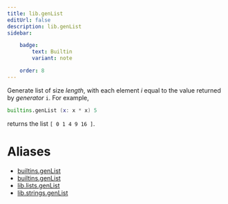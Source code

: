 ```yaml
---
title: lib.genList
editUrl: false
description: lib.genList
sidebar:

    badge:
        text: Builtin
        variant: note

    order: 8
---
```


Generate list of size *length*, with each element *i* equal to the
value returned by *generator* `i`. For example,

```nix
builtins.genList (x: x * x) 5
```

returns the list `[ 0 1 4 9 16 ]`.


# Aliases

- [builtins.genList](/nix-doc-comments/reference/builtins/builtins-genlist)
- [builtins.genList](/nix-doc-comments/reference/builtins/builtins-genlist)
- [lib.lists.genList](/nix-doc-comments/reference/lib/lists/lib-lists-genlist)
- [lib.strings.genList](/nix-doc-comments/reference/lib/strings/lib-strings-genlist)


